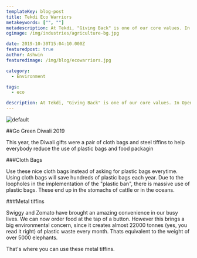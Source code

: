 ```yaml
---
templateKey: blog-post
title: Tekdi Eco Warriors
metakeywords: ["", ""]
metadescription: At Tekdi, "Giving Back" is one of our core values. In Open Source software, the giving back philosophy leaves the project in an improved state than what we started with. However, Giving Back for us goes beyond just software. We wish to leave our planet in a better state than how we found it. Tekdi's "Eco Warriors" are doing every bit they can to ensure we contribute towards sustainable progress.
ogimage: /img/industries/agriculture-bg.jpg

date: 2019-10-30T15:04:10.000Z
featuredpost: true
author: Ashwin
featuredimage: /img/blog/ecowarriors.jpg

category: 
  - Environment

tags:
  - eco

description: At Tekdi, "Giving Back" is one of our core values. In Open Source software, the giving back philosophy leaves the project in an improved state than what we started with. However, Giving Back for us goes beyond just software. We wish to leave our planet in a better state than how we found it. Tekdi's "Eco Warriors" are doing every bit they can to ensure we contribute towards sustainable progress.
---
```

![default](/img/blog/ecowarriors.jpg)

##Go Green Diwali 2019

This year, the Diwali gifts were a pair of cloth bags and steel tiffins to help everybody reduce the use of plastic bags and food packagin

###Cloth Bags

Use these nice cloth bags instead of asking for plastic bags everytime. Using cloth bags will save hundreds of plastic bags each year. Due to the loopholes in the implementation of the "plastic ban", there is massive use of plastic bags. These end up in the stomachs of cattle or in the oceans. 

###Metal tiffins

Swiggy and Zomato have brought an amazing convenience in our busy lives. We can now order food at the tap of a button. However this brings a big environmental concern, since it creates almost 22000 tonnes (yes, you read it right) of plastic waste every month. Thats equivalent to the weight of over 5000 elephants.

That's where you can use these metal tiffins.
